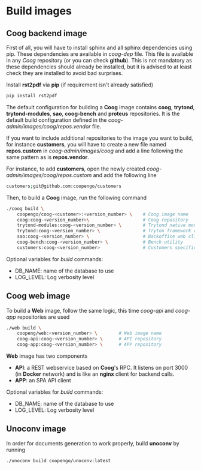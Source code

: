# Build images

## Coog backend image

First of all, you will have to install sphinx and all sphinx dependencies using
pip. These dependencies are available in *coog-dep* file. This file is
available in any *Coog* repository (or you can check **github**). This is not
mandatory as these dependencies should already be installed, but it is advised
to at least check they are installed to avoid bad surprises.

Install **rst2pdf** via **pip** (if requirement isn't already satisfied)

``` bash
pip install rst2pdf
```

The default configuration for building a **Coog** image contains **coog**,
**trytond**, **trytond-modules**, **sao**, **coog-bench** and **proteus**
repositories. It is the default build configuration defined in the
*coog-admin/images/coog/repos.vendor* file.

If you want to include additional
repositories to the image you want to build, for instance **customers**, you
will have to create a new file named **repos.custom** in
*coog-admin/images/coog* and add a line following the same pattern as is
**repos.vendor**.

For instance, to add **customers**, open the newly created
*coog-admin/images/coog/repos.custom* and add the following line

``` bash
customers;git@github.com:coopengo/customers
```

Then, to build a **Coog** image, run the following command

``` bash
./coog build \
    coopengo/coog-<customer>:<version_number> \    # Coog image name
    coog:coog-<version_number>\                    # Coog repository
    trytond-modules:coog-<version_number> \        # Trytond native modules
    trytond:coog-<version_number> \                # Tryton framework engine
    sao:coog-<version_number> \                    # Backoffice web client
    coog-bench:coog-<version_number> \             # Bench utility
    customers:coog-<version_number>                # Customers specific repository
```

Optional variables for *build* commands:

* DB_NAME: name of the database to use
* LOG_LEVEL: Log verbosity level

## Coog web image
To build a **Web** image, follow the same logic, this time *coog-api* and 
*coog-app* repositories are used

``` bash
./web build \
    coopeng/web:<version_number> \        # Web image name
    coog-api:coog-<version_number> \      # API repository 
    coog-app:coog-<version_number> \      # APP repository
```

**Web** image has two components

* **API**: a REST webservice based on **Coog**'s RPC. It listens on port 3000
  (in **Docker** network) and is like an **nginx** client for backend calls.
* **APP**: an SPA API client

Optional variables for *build* commands:

* DB_NAME: name of the database to use
* LOG_LEVEL: Log verbosity level


## Unoconv image
In order for documents generation to work properly, build **unoconv** by running

``` bash
./unoconv build coopengo/unoconv:latest
```
